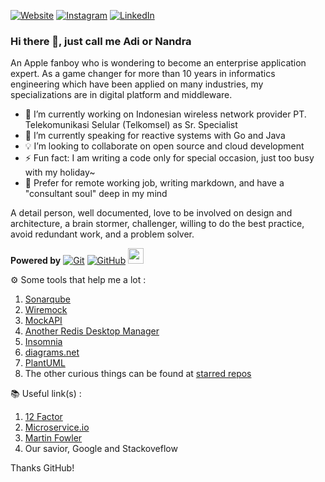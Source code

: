 [Linkedin]: https://www.linkedin.com/in/adinandra-dharmasurya/
[Instagram]: https://www.instagram.com/adinandradrs
[GitHubHome]: https://github.com
[GitVCS]: https://git-scm.com/book/en/v2/Getting-Started-About-Version-Control

[![Website](https://img.shields.io/website?label=adinandradrs.github.io&style=for-the-badge&url=https://adinandradrs.github.io)](https://adinandradrs.github.io) [<img alt="Instagram" src="https://img.shields.io/badge/Instagram-E4405F?style=for-the-badge&logo=instagram&logoColor=white" />][Instagram] [<img alt="LinkedIn" src="https://img.shields.io/badge/linkedin-%230077B5.svg?&style=for-the-badge&logo=linkedin&logoColor=white" />][Linkedin]

### Hi there 👋, just call me Adi or Nandra

An Apple fanboy who is wondering to become an enterprise application expert. As a game changer for more than 10 years in informatics engineering which have been applied on many industries, my specializations are in digital platform and middleware. 

- 🔭 I’m currently working on Indonesian wireless network provider PT. Telekomunikasi Selular (Telkomsel) as Sr. Specialist
- 🌱 I’m currently speaking for reactive systems with Go and Java
- 💡 I’m looking to collaborate on open source and cloud development
- ⚡ Fun fact: I am writing a code only for special occasion, just too busy with my holiday~
- 💬 Prefer for remote working job, writing markdown, and have a "consultant soul" deep in my mind

A detail person, well documented, love to be involved on design and architecture, a brain stormer, challenger, willing to do the best practice, avoid redundant work, and a problem solver.

**Powered by** 
[<img alt="Git" src="https://img.shields.io/badge/git-%23F05033.svg?style=for-the-badge&logo=git&logoColor=white" />][GitVCS] [<img alt="GitHub" src="https://img.shields.io/badge/GitHub-100000?style=for-the-badge&logo=github&logoColor=white" />][GitHubHome] [<img src="https://upload.wikimedia.org/wikipedia/commons/thumb/4/42/Jekyll_%28software%29_Logo.png/440px-Jekyll_%28software%29_Logo.png" height="25px">](https://jekyllrb.com/) [<img src="https://wac-cdn.atlassian.com/dam/jcr:a22c9f02-b225-4e34-9f1d-e5ac0265e543/Confluence@2x-blue.png?cdnVersion=309" height="15px">](https://id.atlassian.com/login?continue=https%3A%2F%2Fsupport.atlassian.com%2Fconfluence-server%2F) [<img src="https://wac-cdn.atlassian.com/dam/jcr:4e1c81b0-ef14-4d7a-89a5-98b66321d1af/trello-logo.png?cdnVersion=309" height="15px">](https://trello.com) 

⚙️ Some tools that help me a lot :
1. [Sonarqube](https://github.com/SonarSource/sonarqube)
2. [Wiremock](https://github.com/wiremock/wiremock)
3. [MockAPI](https://mockapi.io/)
4. [Another Redis Desktop Manager](https://github.com/qishibo/AnotherRedisDesktopManager)
5. [Insomnia](https://github.com/Kong/insomnia)
6. [diagrams.net](https://github.com/jgraph/drawio)
7. [PlantUML](https://plantuml.com)
8. The other curious things can be found at [starred repos](https://github.com/adinandradrs?tab=stars)

📚 Useful link(s) : 
1. [12 Factor](https://12factor.net/)
2. [Microservice.io](https://12factor.net/)
3. [Martin Fowler](https://martinfowler.com/)
4. Our savior, Google and Stackoveflow

Thanks GitHub!
<!--
**adinandradrs/adinandradrs** is a ✨ _special_ ✨ repository because its `README.md` (this file) appears on your GitHub profile.

Here are some ideas to get you started:
- 🤔 I’m looking for help with ...
- 💬 Ask me about ...
- 😄 Pronouns: ...
- 📫 How to reach me: ...
-->
